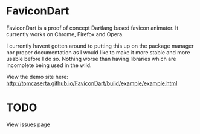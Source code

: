 FaviconDart
===========

FaviconDart is a proof of concept Dartlang based favicon animator. It currently works on Chrome, Firefox and Opera. 

I currently havent gotten around to putting this up on the package manager nor proper documentation as I would like to make it more stable and more usable before I do so.
Nothing worse than having libraries which are incomplete being used in the wild. 

View the demo site here: http://tomcaserta.github.io/FaviconDart/build/example/example.html

TODO 
====

View issues page
